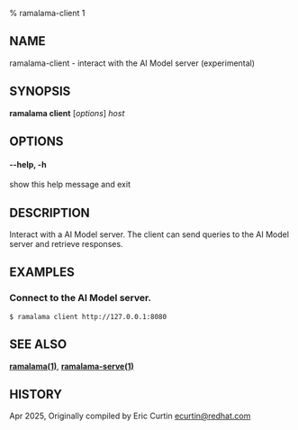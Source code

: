 % ramalama-client 1

## NAME
ramalama\-client - interact with the AI Model server (experimental)

## SYNOPSIS
**ramalama client** [*options*] _host_

## OPTIONS

#### **--help**, **-h**
show this help message and exit

## DESCRIPTION
Interact with a AI Model server. The client can send queries to the AI Model server and retrieve responses.

## EXAMPLES

### Connect to the AI Model server.
```
$ ramalama client http://127.0.0.1:8080
```

## SEE ALSO
**[ramalama(1)](ramalama.1.md)**, **[ramalama-serve(1)](ramalama-serve.1.md)**

## HISTORY
Apr 2025, Originally compiled by Eric Curtin <ecurtin@redhat.com>
